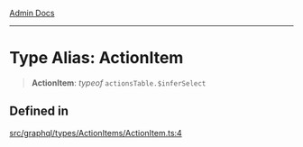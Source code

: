 [Admin Docs](/)

***

# Type Alias: ActionItem

> **ActionItem**: *typeof* `actionsTable.$inferSelect`

## Defined in

[src/graphql/types/ActionItems/ActionItem.ts:4](https://github.com/NishantSinghhhhh/talawa-api/blob/05ae6a4794762096d917a90a3af0db22b7c47392/src/graphql/types/ActionItems/ActionItem.ts#L4)
